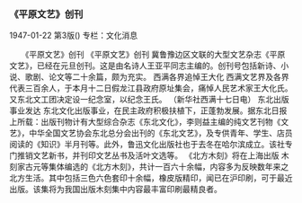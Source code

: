 ### 《平原文艺》创刊

1947-01-22
第3版()
专栏：文化消息

　　《平原文艺》创刊
    《平原文艺》创刊
    冀鲁豫边区文联的大型文艺杂志《平原文艺》，已经在元旦创刊。这是由名诗人王亚平同志主编的。创刊号包括新诗、小说、歌剧、论文等二十余篇，颇为充实。
  西满各界追悼王大化
    西满文艺界及各界代表三百余人，于本月十二日假龙江县政府原址集会，痛悼人民艺术家王大化氏。又东北文工团决定设一纪念室，以纪念王氏。
    （新华社西满十七日电）
    东北出版事业发达
    东北文化出版事业，在民主政府积极扶植下，正蓬勃发展。据东北日报上所载：出版刊物计有大型综合杂志《东北文化》，李则益主编的纯文艺刊物《文艺》，中华全国文艺协会东北总分会出刊的《东北文艺》，及专供青年、学生、店员阅读的《知识》半月刊等。此外，鲁迅文化出版社也于去冬在哈尔滨成立。该社专门推销文艺新书，并刊印文艺丛书及活叶文选等。
  《北方木刻》将在上海出版
    木刻家古元等集体编选的《北方木刻》，共计一百六十余幅，内容多为反映数年来之北方生活。其中包括三色六色套印十余幅，橡皮版精印，闻已在沪印刷，可于最近出版。该集将为我国出版木刻集中内容最丰富印刷最精良者。
